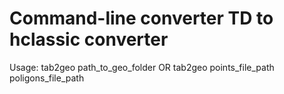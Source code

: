 # Command-line converter TD to hclassic converter

Usage:
tab2geo path_to_geo_folder
OR
tab2geo points_file_path poligons_file_path
